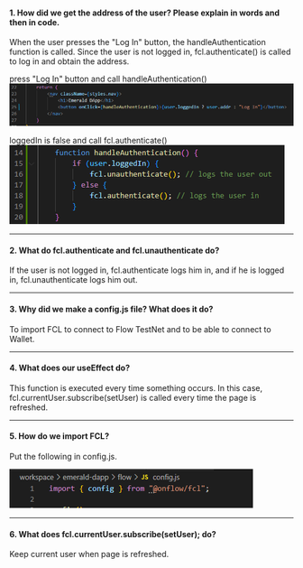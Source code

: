 #### 1. How did we get the address of the user? Please explain in words and then in code.

When the user presses the "Log In" button, the handleAuthentication function is called.
Since the user is not logged in, fcl.authenticate() is called to log in and obtain the address.

press "Log In" button and call handleAuthentication()<br>
![day1-1-1](https://github.com/hiro7z/beginner-emerald-dapp/blob/main/quests/chapter4.0/images/day1-1-1.PNG)

loggedIn is false and call fcl.authenticate()<br>
![day1-1-2](https://github.com/hiro7z/beginner-emerald-dapp/blob/main/quests/chapter4.0/images/day1-1-2.PNG)


---
#### 2. What do fcl.authenticate and fcl.unauthenticate do?

If the user is not logged in, fcl.authenticate logs him in, and if he is logged in, fcl.unauthenticate logs him out.

---
#### 3. Why did we make a config.js file? What does it do?

To import FCL to connect to Flow TestNet and to be able to connect to Wallet.


---
#### 4. What does our useEffect do?

This function is executed every time something occurs.
In this case, fcl.currentUser.subscribe(setUser) is called every time the page is refreshed.


---
#### 5. How do we import FCL?

Put the following in config.js.

![day1-5](https://github.com/hiro7z/beginner-emerald-dapp/blob/main/quests/chapter4.0/images/day1-5.PNG)


---
#### 6. What does fcl.currentUser.subscribe(setUser); do?

Keep current user when page is refreshed.
